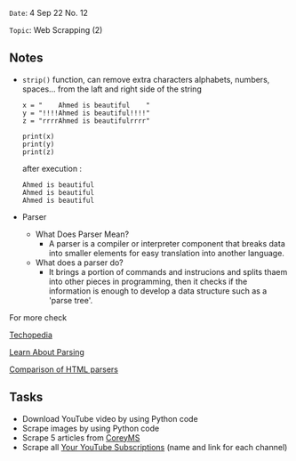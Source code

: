 `Date`: 4 Sep 22 No. 12

`Topic`: Web Scrapping (2)

## Notes 
- `strip()` function, can remove extra characters alphabets, numbers, spaces... from the laft and right side of the string

   ```
   x = "    Ahmed is beautiful    "
   y = "!!!!Ahmed is beautiful!!!!"
   z = "rrrrAhmed is beautifulrrrr"

   print(x)
   print(y)
   print(z)
   ```
   after execution :
  ```
  Ahmed is beautiful
  Ahmed is beautiful
  Ahmed is beautiful
  ```
- Parser
  - What Does Parser Mean?
    - A parser is a compiler or interpreter component that breaks data into smaller elements for easy translation into another language.
  - What does a parser do?
    - It brings a portion of commands and instrucions and splits thaem into other pieces in programming, then it checks if the information is enough to develop a data structure such as a 'parse tree'.
    
For more check 

[Techopedia](https://www.techopedia.com/definition/3854/parser)

[Learn About Parsing](https://www.youtube.com/watch?v=T0BO415l3N0)

[Comparison of HTML parsers](https://en.wikipedia.org/wiki/Comparison_of_HTML_parsers#:~:text=HTML%20parsers%20are%20software%20for%20automated%20Hypertext%20Markup,easily%20access%20and%20modify%20the%20%22HTML%20string%20code%22.)


## Tasks 
- Download YouTube video by using Python code
- Scrape images by using Python code
- Scrape 5 articles from [CoreyMS](https://coreyms.com/)
- Scrape all [Your YouTube Subscriptions](https://www.youtube.com/feed/channels) (name and link for each channel)

